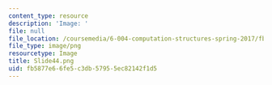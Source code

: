 ```yaml
---
content_type: resource
description: 'Image: '
file: null
file_location: /coursemedia/6-004-computation-structures-spring-2017/fb5877e66fe5c3db57955ec82142f1d5_Slide44.png
file_type: image/png
resourcetype: Image
title: Slide44.png
uid: fb5877e6-6fe5-c3db-5795-5ec82142f1d5
---
```

